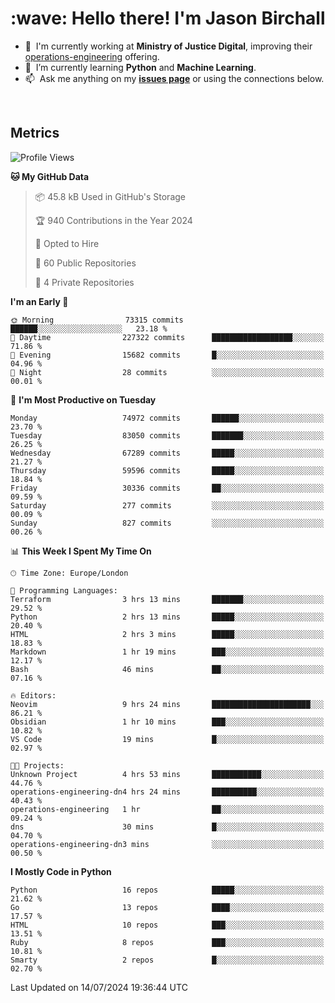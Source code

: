 <h1 align="left" id="jason-title">:wave: Hello there! I'm Jason Birchall</h1>

- :office: &nbsp;I'm currently working at **Ministry of Justice Digital**, improving their [operations-engineering](https://github.com/ministryofjustice/operations-engineering) offering.
- :seedling: &nbsp;I’m currently learning **Python** and **Machine Learning**.
- :mailbox: &nbsp;Ask me anything on my **[issues page]** or using the connections below.


<br>


<h2>Metrics</h2>

<!--START_SECTION:waka-->
![Profile Views](http://img.shields.io/badge/Profile%20Views-0-blue)

**🐱 My GitHub Data** 

> 📦 45.8 kB Used in GitHub's Storage 
 > 
> 🏆 940 Contributions in the Year 2024
 > 
> 💼 Opted to Hire
 > 
> 📜 60 Public Repositories 
 > 
> 🔑 4 Private Repositories 
 > 
**I'm an Early 🐤** 

```text
🌞 Morning                73315 commits       ██████░░░░░░░░░░░░░░░░░░░   23.18 % 
🌆 Daytime                227322 commits      ██████████████████░░░░░░░   71.86 % 
🌃 Evening                15682 commits       █░░░░░░░░░░░░░░░░░░░░░░░░   04.96 % 
🌙 Night                  28 commits          ░░░░░░░░░░░░░░░░░░░░░░░░░   00.01 % 
```
📅 **I'm Most Productive on Tuesday** 

```text
Monday                   74972 commits       ██████░░░░░░░░░░░░░░░░░░░   23.70 % 
Tuesday                  83050 commits       ███████░░░░░░░░░░░░░░░░░░   26.25 % 
Wednesday                67289 commits       █████░░░░░░░░░░░░░░░░░░░░   21.27 % 
Thursday                 59596 commits       █████░░░░░░░░░░░░░░░░░░░░   18.84 % 
Friday                   30336 commits       ██░░░░░░░░░░░░░░░░░░░░░░░   09.59 % 
Saturday                 277 commits         ░░░░░░░░░░░░░░░░░░░░░░░░░   00.09 % 
Sunday                   827 commits         ░░░░░░░░░░░░░░░░░░░░░░░░░   00.26 % 
```


📊 **This Week I Spent My Time On** 

```text
🕑︎ Time Zone: Europe/London

💬 Programming Languages: 
Terraform                3 hrs 13 mins       ███████░░░░░░░░░░░░░░░░░░   29.52 % 
Python                   2 hrs 13 mins       █████░░░░░░░░░░░░░░░░░░░░   20.40 % 
HTML                     2 hrs 3 mins        █████░░░░░░░░░░░░░░░░░░░░   18.83 % 
Markdown                 1 hr 19 mins        ███░░░░░░░░░░░░░░░░░░░░░░   12.17 % 
Bash                     46 mins             ██░░░░░░░░░░░░░░░░░░░░░░░   07.16 % 

🔥 Editors: 
Neovim                   9 hrs 24 mins       ██████████████████████░░░   86.21 % 
Obsidian                 1 hr 10 mins        ███░░░░░░░░░░░░░░░░░░░░░░   10.82 % 
VS Code                  19 mins             █░░░░░░░░░░░░░░░░░░░░░░░░   02.97 % 

🐱‍💻 Projects: 
Unknown Project          4 hrs 53 mins       ███████████░░░░░░░░░░░░░░   44.76 % 
operations-engineering-dn4 hrs 24 mins       ██████████░░░░░░░░░░░░░░░   40.43 % 
operations-engineering   1 hr                ██░░░░░░░░░░░░░░░░░░░░░░░   09.24 % 
dns                      30 mins             █░░░░░░░░░░░░░░░░░░░░░░░░   04.70 % 
operations-engineering-dn3 mins              ░░░░░░░░░░░░░░░░░░░░░░░░░   00.50 % 
```

**I Mostly Code in Python** 

```text
Python                   16 repos            █████░░░░░░░░░░░░░░░░░░░░   21.62 % 
Go                       13 repos            ████░░░░░░░░░░░░░░░░░░░░░   17.57 % 
HTML                     10 repos            ███░░░░░░░░░░░░░░░░░░░░░░   13.51 % 
Ruby                     8 repos             ███░░░░░░░░░░░░░░░░░░░░░░   10.81 % 
Smarty                   2 repos             █░░░░░░░░░░░░░░░░░░░░░░░░   02.70 % 
```




 Last Updated on 14/07/2024 19:36:44 UTC
<!--END_SECTION:waka-->

<!-- links -->

[issues page]: https://github.com/jasonBirchall/jasonBirchall/issues "jasonBirchall/issues"

